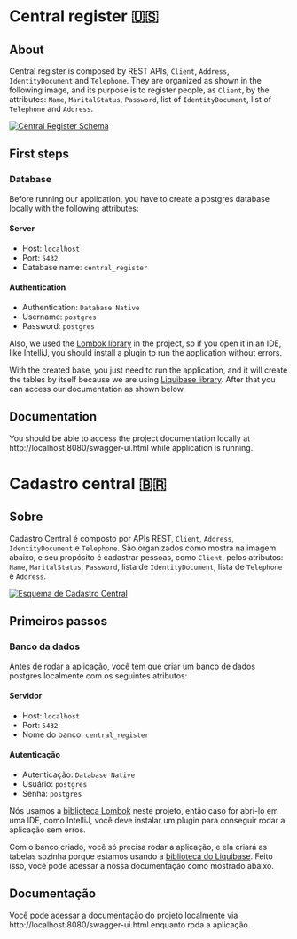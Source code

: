# Central register 🇺🇸

## About
Central register is composed by REST APIs, `Client`, `Address`, `IdentityDocument` and `Telephone`. They are organized as shown in the following image, and its purpose is to register people, as `Client`, by the attributes: `Name`, `MaritalStatus`, `Password`, list of `IdentityDocument`, list of `Telephone` and `Address`.

[![Central Register Schema](https://i.postimg.cc/25pvY3Rs/central-register-updated.png)](https://postimg.cc/75VbMHL9)
## First steps
### Database
Before running our application, you have to create a postgres database locally with the following attributes:
#### Server
* Host: `localhost`
* Port: `5432`
* Database name: `central_register`
#### Authentication
* Authentication: `Database Native`
* Username: `postgres`
* Password: `postgres`

Also, we used the [Lombok library](https://projectlombok.org/) in the project, so if you open it in an IDE, like IntelliJ, you should install a plugin to run the application without errors.

With the created base, you just need to run the application, and it will create the tables by itself because we are using [Liquibase library](https://www.liquibase.org/). After that you can access our documentation as shown below.  

## Documentation
You should be able to access the project documentation locally at http://localhost:8080/swagger-ui.html while application is running.


# Cadastro central 🇧🇷
## Sobre
Cadastro Central é composto por APIs REST, `Client`, `Address`, `IdentityDocument` e `Telephone`. São organizados como mostra na imagem abaixo, e seu propósito é cadastrar pessoas, como `Client`, pelos atributos: `Name`, `MaritalStatus`, `Password`, lista de `IdentityDocument`, lista de `Telephone` e `Address`.

[![Esquema de Cadastro Central](https://i.postimg.cc/25pvY3Rs/central-register-updated.png)](https://postimg.cc/75VbMHL9)
## Primeiros passos
### Banco da dados
Antes de rodar a aplicação, você tem que criar um banco de dados postgres localmente com os seguintes atributos:
#### Servidor
* Host: `localhost`
* Port: `5432`
* Nome do banco: `central_register`
#### Autenticação
* Autenticação: `Database Native`
* Usuário: `postgres`
* Senha: `postgres`

Nós usamos a [biblioteca Lombok](https://projectlombok.org/) neste projeto, então caso for abri-lo em uma IDE, como IntelliJ, você deve instalar um plugin para conseguir rodar a aplicação sem erros.

Com o banco criado, você só precisa rodar a aplicação, e ela criará as tabelas sozinha porque estamos usando a [biblioteca do Liquibase](https://www.liquibase.org/). Feito isso, você pode acessar a nossa documentação como mostrado abaixo.  

## Documentação
Você pode acessar a documentação do projeto localmente via http://localhost:8080/swagger-ui.html enquanto roda a aplicação.


